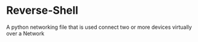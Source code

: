 # Reverse-Shell
A python networking file that is used connect two or more devices virtually over a Network
